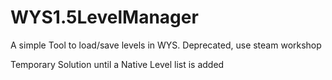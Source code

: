 # WYS1.5LevelManager
 A simple Tool to load/save levels in WYS.
 Deprecated, use steam workshop
 
 Temporary Solution until a Native Level list is added
